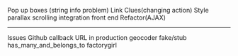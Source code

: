 
Pop up boxes (string info problem)
Link Clues(changing action)
Style
parallax scrolling integration
front end
Refactor(AJAX)

---------------------
Issues
Github callback URL in production
geocoder fake/stub
has_many_and_belongs_to factorygirl



